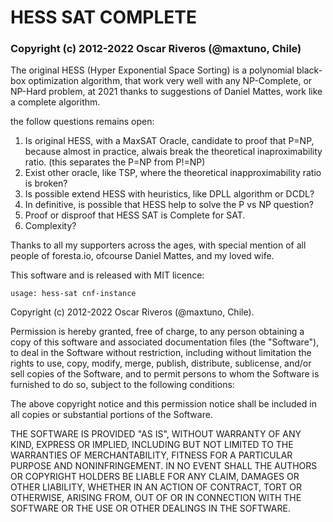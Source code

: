 # HESS SAT COMPLETE

### Copyright (c) 2012-2022 Oscar Riveros (@maxtuno, Chile)

The original HESS (Hyper Exponential Space Sorting) is a polynomial black-box optimization algorithm, that work very well with any NP-Complete, or NP-Hard problem, at 2021 thanks to suggestions of Daniel Mattes, work like a complete algorithm.

the follow questions remains open:

1) Is original HESS, with a MaxSAT Oracle, candidate to proof that P=NP, because almost in practice, alwais break the theoretical inaproximability ratio. (this separates the P=NP from P!=NP)
2) Exist other oracle, like TSP, where the theoretical inapproximability ratio is broken?
3) Is possible extend HESS with heuristics, like DPLL algorithm or DCDL?
4) In definitive, is possible that HESS help to solve the P vs NP question?
5) Proof or disproof that HESS SAT is Complete for SAT.
6) Complexity?

Thanks to all my supporters across the ages, with special mention of all people of foresta.io, ofcourse Daniel Mattes, and my loved wife.

This software and is released with MIT licence:

    usage: hess-sat cnf-instance

Copyright (c) 2012-2022 Oscar Riveros (@maxtuno, Chile).

Permission is hereby granted, free of charge, to any person obtaining
a copy of this software and associated documentation files (the
"Software"), to deal in the Software without restriction, including
without limitation the rights to use, copy, modify, merge, publish,
distribute, sublicense, and/or sell copies of the Software, and to
permit persons to whom the Software is furnished to do so, subject to
the following conditions:

The above copyright notice and this permission notice shall be
included in all copies or substantial portions of the Software.

THE SOFTWARE IS PROVIDED "AS IS", WITHOUT WARRANTY OF ANY KIND,
EXPRESS OR IMPLIED, INCLUDING BUT NOT LIMITED TO THE WARRANTIES OF
MERCHANTABILITY, FITNESS FOR A PARTICULAR PURPOSE AND
NONINFRINGEMENT. IN NO EVENT SHALL THE AUTHORS OR COPYRIGHT HOLDERS BE
LIABLE FOR ANY CLAIM, DAMAGES OR OTHER LIABILITY, WHETHER IN AN ACTION
OF CONTRACT, TORT OR OTHERWISE, ARISING FROM, OUT OF OR IN CONNECTION
WITH THE SOFTWARE OR THE USE OR OTHER DEALINGS IN THE SOFTWARE.

